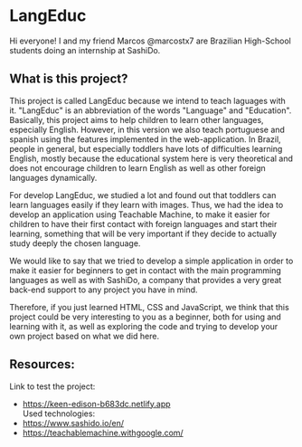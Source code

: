 # LangEduc
Hi everyone! I and my friend Marcos @marcostx7 are Brazilian High-School students doing an internship at SashiDo.

## What is this project? ##
This project is called LangEduc because we intend to teach laguages with it. "LangEduc" is an abbreviation of the words "Language" and "Education". Basically, this project aims to help children to learn other languages, especially English. However, in this version we also teach portuguese and spanish using the features implemented in the web-application. In Brazil, people in general, but especially toddlers have lots of difficulties learning English, mostly because the educational system here is very theoretical and does not encourage children to learn English as well as other foreign languages dynamically.

For develop LangEduc, we studied a lot and found out that toddlers can learn languages easily if they learn with images. Thus, we had the idea to develop an application using Teachable Machine, to make it easier for children to have their first contact with foreign languages and start their learning, something that will be very important if they decide to actually study deeply the chosen language.

We would like to say that we tried to develop a simple application in order to make it easier for beginners to get in contact with the main programming languages as well as with SashiDo, a company that provides a very great back-end support to any project you have in mind.

Therefore, if you just learned HTML, CSS and JavaScript, we think that this project could be very interesting to you as a beginner, both for using and learning with it, as well as exploring the code and trying to develop your own project based on what we did here.

## Resources: ##
Link to test the project:  
  - https://keen-edison-b683dc.netlify.app  
Used technologies:   
  - https://www.sashido.io/en/  
  - https://teachablemachine.withgoogle.com/

